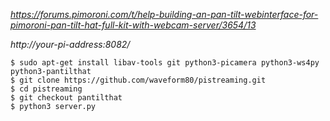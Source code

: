 _https://forums.pimoroni.com/t/help-building-an-pan-tilt-webinterface-for-pimoroni-pan-tilt-hat-full-kit-with-webcam-server/3654/13_

_http://your-pi-address:8082/_

```
$ sudo apt-get install libav-tools git python3-picamera python3-ws4py python3-pantilthat
$ git clone https://github.com/waveform80/pistreaming.git
$ cd pistreaming
$ git checkout pantilthat
$ python3 server.py
```
